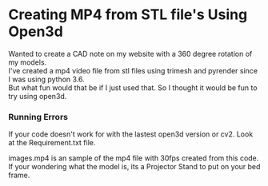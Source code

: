 # Creating MP4 from STL file's Using Open3d 

Wanted to create a CAD note on my website with a 360 degree rotation of my models. <br>
I've created a mp4 video file from stl files using trimesh and pyrender since I was using python 3.6. <br> 
But what fun would that be if I just used that. So I thought it would be fun to try using open3d. <br>

### Running Errors 
If your code doesn't work for with the lastest open3d version or cv2. Look at the Requirement.txt file. 

images.mp4 is an sample of the mp4 file with 30fps created from this code. <br> 
If your wondering what the model is, its a Projector Stand to put on your bed frame. 


